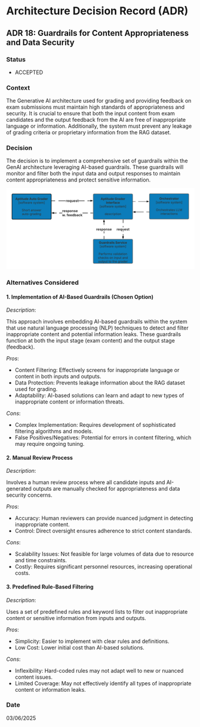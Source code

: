 # Architecture Decision Record (ADR)

## ADR 18: Guardrails for Content Appropriateness and Data Security

### Status

- ACCEPTED

### Context

The Generative AI architecture used for grading and providing feedback on exam submissions must maintain high standards of appropriateness and security. It is crucial to ensure that both the input content from exam candidates and the output feedback from the AI are free of inappropriate language or information. Additionally, the system must prevent any leakage of grading criteria or proprietary information from the RAG dataset.

### Decision

The decision is to implement a comprehensive set of guardrails within the GenAI architecture leveraging AI-based guardrails. These guardrails will monitor and filter both the input data and output responses to maintain content appropriateness and protect sensitive information.

![Architectural diagram](./images/ADR-18.png)

### Alternatives Considered

#### **1. Implementation of AI-Based Guardrails (Chosen Option)**

*Description*:

This approach involves embedding AI-based guardrails within the system that use natural language processing (NLP) techniques to detect and filter inappropriate content and potential information leaks. These guardrails function at both the input stage (exam content) and the output stage (feedback).

*Pros*:
- Content Filtering: Effectively screens for inappropriate language or content in both inputs and outputs.
- Data Protection: Prevents leakage information about the RAG dataset used for grading.
- Adaptability: AI-based solutions can learn and adapt to new types of inappropriate content or information threats.

*Cons*:
- Complex Implementation: Requires development of sophisticated filtering algorithms and models.
- False Positives/Negatives: Potential for errors in content filtering, which may require ongoing tuning.

#### **2. Manual Review Process**

*Description*:

Involves a human review process where all candidate inputs and AI-generated outputs are manually checked for appropriateness and data security concerns.

*Pros*:
- Accuracy: Human reviewers can provide nuanced judgment in detecting inappropriate content.
- Control: Direct oversight ensures adherence to strict content standards.

*Cons*:
- Scalability Issues: Not feasible for large volumes of data due to resource and time constraints.
- Costly: Requires significant personnel resources, increasing operational costs.

#### **3. Predefined Rule-Based Filtering**

*Description*:

Uses a set of predefined rules and keyword lists to filter out inappropriate content or sensitive information from inputs and outputs.

*Pros*:
- Simplicity: Easier to implement with clear rules and definitions.
- Low Cost: Lower initial cost than AI-based solutions.

*Cons*:
- Inflexibility: Hard-coded rules may not adapt well to new or nuanced content issues.
- Limited Coverage: May not effectively identify all types of inappropriate content or information leaks.

### Date
03/06/2025
